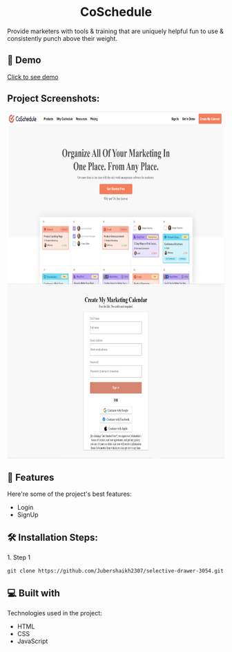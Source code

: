 <h1 align="center" id="title">CoSchedule</h1>

<p id="description">Provide marketers with tools &amp; training that are uniquely helpful fun to use &amp; consistently punch above their weight.</p>


<h2>🚀 Demo</h2>

[Click to see demo](https://lucky-brigadeiros-2a2c5f.netlify.app/)

<h2>Project Screenshots:</h2>

<img src="cosc1.PNG" alt="project-screenshot" width="100%" height="400/">
<img src="cosc2.PNG" alt="project-screenshot" width="100%" height="400/">

  
  
<h2>🧐 Features</h2>

Here're some of the project's best features:

*   Login
*   SignUp

<h2>🛠️ Installation Steps:</h2>

<p>1. Step 1</p>

```
git clone https://github.com/Jubershaikh2307/selective-drawer-3054.git
```

  
  
<h2>💻 Built with</h2>

Technologies used in the project:

*   HTML
*   CSS
*   JavaScript
